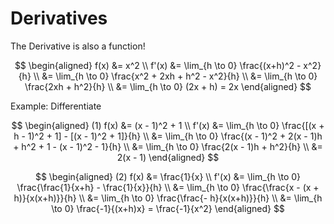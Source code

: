 # Derivatives


The Derivative is also a function!


$$
\begin{aligned}
f(x) &= x^2 \\
f'(x) &= \lim_{h \to 0} \frac{(x+h)^2 - x^2}{h} \\
    &= \lim_{h \to 0} \frac{x^2 + 2xh + h^2 - x^2}{h} \\
    &= \lim_{h \to 0} \frac{2xh + h^2}{h} \\
    &= \lim_{h \to 0} (2x + h) = 2x
\end{aligned}
$$

Example: Differentiate

$$
\begin{aligned}
(1) f(x) &= (x - 1)^2 + 1 \\
f'(x) &= \lim_{h \to 0} \frac{[(x + h - 1)^2 + 1] - [(x - 1)^2 + 1]}{h} \\
    &= \lim_{h \to 0} \frac{(x - 1)^2 + 2(x - 1)h + h^2 + 1 - (x - 1)^2 - 1}{h} \\
    &= \lim_{h \to 0} \frac{2(x - 1)h + h^2}{h} \\
    &= 2(x - 1)
\end{aligned}
$$

$$
\begin{aligned}
(2) f(x) &= \frac{1}{x} \\
f'(x) &= \lim_{h \to 0} \frac{\frac{1}{x+h} - \frac{1}{x}}{h} \\
    &= \lim_{h \to 0} \frac{\frac{x - (x + h)}{x(x+h)}}{h}  \\
    &= \lim_{h \to 0} \frac{\frac{- h}{x(x+h)}}{h}  \\
    &= \lim_{h \to 0} \frac{-1}{(x+h)x} = \frac{-1}{x^2}
\end{aligned}
$$
